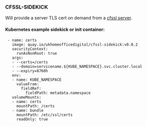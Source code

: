 ### CFSSL-SIDEKICK

Will provide a server TLS cert on demand from a [cfssl server](https://github.com/cloudflare/cfssl/blob/master/doc/api/intro.txt).

#### Kubernetes example sidekick or init container:

```
 - name: certs
   image: quay.io/ukhomeofficedigital/cfssl-sidekick:v0.0.2
   securityContext:
     runAsNonRoot: true
   args:
   - --certs=/certs
   - --domain=servicename.${KUBE_NAMESPACE}.svc.cluster.local
   - --expiry=8760h
   env:
   - name: KUBE_NAMESPACE
     valueFrom:
       fieldRef:
         fieldPath: metadata.namespace
   volumeMounts:
   - name: certs
     mountPath: /certs
   - name: bundle
     mountPath: /etc/ssl/certs
     readOnly: true
```

